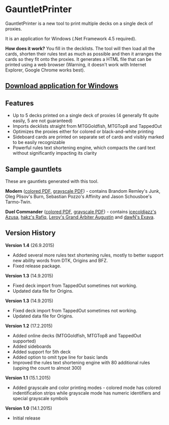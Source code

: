 # GauntletPrinter

GauntletPrinter is a new tool to print multiple decks on a single deck of proxies.

It is an application for Windows (.Net Framework 4.5 required).

**How does it work?** You fill in the decklists. The tool will then load all the cards, shorten their rules text as much as possible and then it arranges the cards so they fit onto the proxies. It generates a HTML file that can be printed using a web browser (Warning, it doesn't work with Internet Explorer, Google Chrome works best).

[Download application for Windows](http://puu.sh/krrxb/0f41f9baf4.zip)
-------------------------

Features
---------------------------
- Up to 5 decks printed on a single deck of proxies (4 generally fit quite easily, 5 are not guaranteed)
- Imports decklists straight from MTGGoldfish, MTGTop8 and TappedOut
- Optimizes the proxies either for colored or black-and-white printing
- Sideboard cards are printed on separate set of cards and visibly marked to be easily recognizable
- Powerful rules text shortening engine, which compacts the card text without significantly impacting its clarity

Sample gauntlets
---------------------------
These are gauntlets generated with this tool.

**Modern** ([colored PDF](http://puu.sh/g1eFU/f33d818329.pdf), [grayscale PDF](http://puu.sh/g1gEB/8f3c91b026.pdf)) - contains Brandom Remley's Junk, Oleg Plisov's Burn, Sebastian Pozzo's Affinity and Jason Schousboe's Tarmo-Twin.

**Duel Commander** ([colored PDF](http://puu.sh/g1edX/853d40b479.pdf), [grayscale PDF](http://puu.sh/g1gHI/d51b5b12b5.pdf)) - contains [icecoldjazz's Azusa](http://www.mtgsalvation.com/forums/the-game/commander-edh/forum-1-vs-1-commander-decklists/564451-azusa-lost-but-seeking-aka-ramp-dec), [hakz's Rafiq](http://forums.mtgsalvation.com/showthread.php?t=392838), [Leroy's Grand Arbiter Augustin](http://forums.mtgsalvation.com/showthread.php?t=497498) and [dawN's Exava](http://forums.mtgsalvation.com/showthread.php?t=341982).

Version History
------------------------------
**Version 1.4** (26.9.2015)
- Added several more rules text shortening rules, mostly to better support new ability words from DTK, Origins and BFZ.
- Fixed release package.

**Version 1.3** (14.9.2015)
- Fixed deck import from TappedOut sometimes not working.
- Updated data file for Origins.

**Version 1.3** (14.9.2015)
- Fixed deck import from TappedOut sometimes not working.
- Updated data file for Origins.

**Version 1.2** (17.2.2015)
- Added online decks (MTGGoldfish, MTGTop8 and TappedOut supported)
- Added sideboards
- Added support for 5th deck
- Added option to omit type line for basic lands
- Improved the rules text shortening engine with 80 additional rules (upping the count to almost 300)

**Version 1.1** (15.1.2015)
- Added grayscale and color printing modes - colored mode has colored indentification strips while grayscale mode has numeric identifiers and special grayscale symbols

**Version 1.0** (14.1.2015)
- Initial release